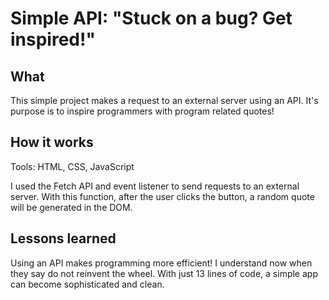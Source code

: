 # Simple API: "Stuck on a bug? Get inspired!" 

## What

This simple project makes a request to an external server using an API. It's purpose is to inspire programmers with program related quotes!

## How it works
Tools: HTML, CSS, JavaScript

I used the Fetch API and event listener to send requests to an external server. With this function, after the user clicks the button, a random quote will be generated in the DOM.

## Lessons learned
Using an API makes programming more efficient! I understand now when they say do not reinvent the wheel. With just 13 lines of code, a simple app can become sophisticated and clean.